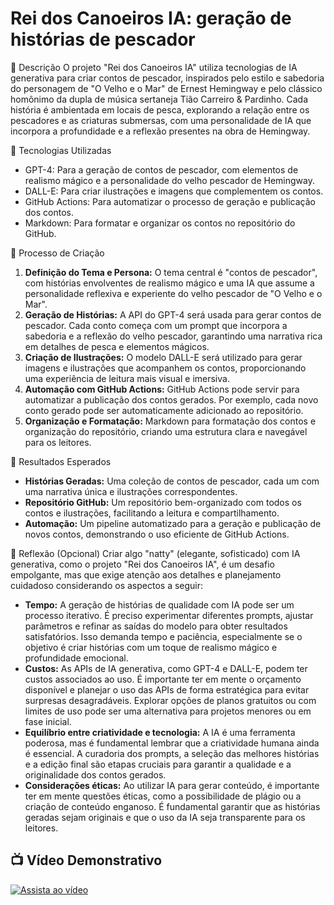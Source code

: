 # Rei dos Canoeiros IA: geração de histórias de pescador

📒 Descrição
O projeto "Rei dos Canoeiros IA" utiliza tecnologias de IA generativa para criar contos de pescador, inspirados pelo estilo e sabedoria do personagem de "O Velho e o Mar" de Ernest Hemingway e pelo clássico homônimo da dupla de música sertaneja Tião Carreiro & Pardinho. Cada história é ambientada em locais de pesca, explorando a relação entre os pescadores e as criaturas submersas, com uma personalidade de IA que incorpora a profundidade e a reflexão presentes na obra de Hemingway.

🤖 Tecnologias Utilizadas
- GPT-4: Para a geração de contos de pescador, com elementos de realismo mágico e a personalidade do velho pescador de Hemingway.
- DALL-E: Para criar ilustrações e imagens que complementem os contos.
- GitHub Actions: Para automatizar o processo de geração e publicação dos contos.
- Markdown: Para formatar e organizar os contos no repositório do GitHub.

🧐 Processo de Criação
1. **Definição do Tema e Persona:** O tema central é "contos de pescador", com histórias envolventes de realismo mágico e uma IA que assume a personalidade reflexiva e experiente do velho pescador de "O Velho e o Mar".
2. **Geração de Histórias:** A API do GPT-4 será usada para gerar contos de pescador. Cada conto começa com um prompt que incorpora a sabedoria e a reflexão do velho pescador, garantindo uma narrativa rica em detalhes de pesca e elementos mágicos.
3. **Criação de Ilustrações:** O modelo DALL-E será utilizado para gerar imagens e ilustrações que acompanhem os contos, proporcionando uma experiência de leitura mais visual e imersiva.
4. **Automação com GitHub Actions:** GitHub Actions pode servir para automatizar a publicação dos contos gerados. Por exemplo, cada novo conto gerado pode ser automaticamente adicionado ao repositório.
5. **Organização e Formatação:** Markdown para formatação dos contos e organização do repositório, criando uma estrutura clara e navegável para os leitores.

🚀 Resultados Esperados
- **Histórias Geradas:** Uma coleção de contos de pescador, cada um com uma narrativa única e ilustrações correspondentes.
- **Repositório GitHub:** Um repositório bem-organizado com todos os contos e ilustrações, facilitando a leitura e compartilhamento.
- **Automação:** Um pipeline automatizado para a geração e publicação de novos contos, demonstrando o uso eficiente de GitHub Actions.

💭 Reflexão (Opcional)
Criar algo "natty" (elegante, sofisticado) com IA generativa, como o projeto "Rei dos Canoeiros IA", é um desafio empolgante, mas que exige atenção aos detalhes e planejamento cuidadoso considerando os aspectos a seguir:

- **Tempo:** A geração de histórias de qualidade com IA pode ser um processo iterativo. É preciso experimentar diferentes prompts, ajustar parâmetros e refinar as saídas do modelo para obter resultados satisfatórios. Isso demanda tempo e paciência, especialmente se o objetivo é criar histórias com um toque de realismo mágico e profundidade emocional.
- **Custos:** As APIs de IA generativa, como GPT-4 e DALL-E, podem ter custos associados ao uso. É importante ter em mente o orçamento disponível e planejar o uso das APIs de forma estratégica para evitar surpresas desagradáveis. Explorar opções de planos gratuitos ou com limites de uso pode ser uma alternativa para projetos menores ou em fase inicial.
- **Equilíbrio entre criatividade e tecnologia:** A IA é uma ferramenta poderosa, mas é fundamental lembrar que a criatividade humana ainda é essencial. A curadoria dos prompts, a seleção das melhores histórias e a edição final são etapas cruciais para garantir a qualidade e a originalidade dos contos gerados.
- **Considerações éticas:** Ao utilizar IA para gerar conteúdo, é importante ter em mente questões éticas, como a possibilidade de plágio ou a criação de conteúdo enganoso. É fundamental garantir que as histórias geradas sejam originais e que o uso da IA seja transparente para os leitores.

## 📺 Vídeo Demonstrativo

[![Assista ao vídeo](https://img.youtube.com/vi/9n1Jfcs4WV8/0.jpg)](https://www.youtube.com/watch?v=9n1Jfcs4WV8)
